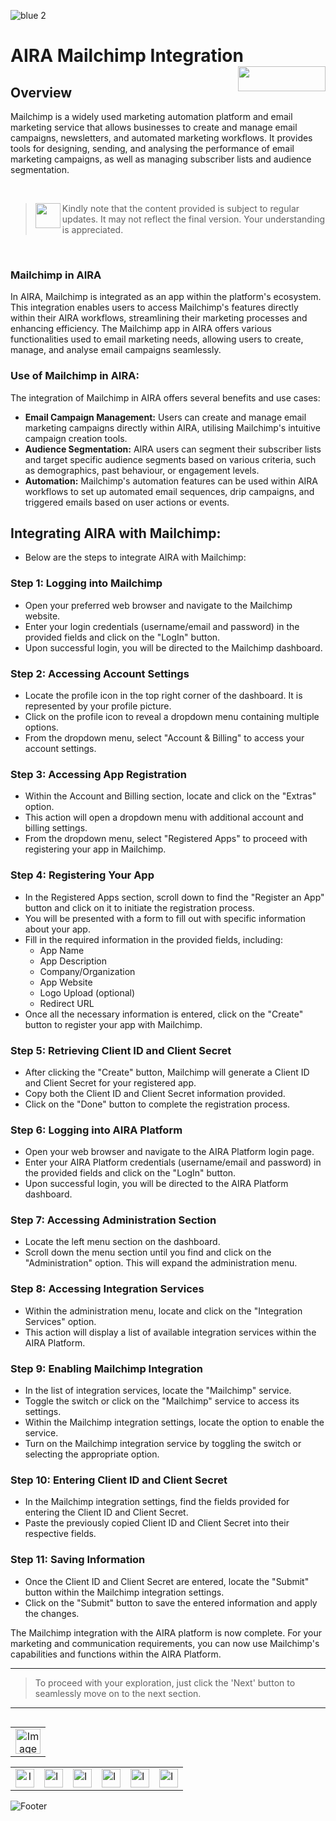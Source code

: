 ![blue 2](https://github.com/airacommunity/AIRA-User-Guide/assets/153823636/d8d04150-3b32-4b48-8485-07dc3c67fbaa)
# AIRA Mailchimp Integration <img align="right" width="140" height="40" src="https://github.com/airacommunity/AIRA-User-Guide-Images/blob/main/ARIA%20Logo%202.png?raw=true">

## Overview
Mailchimp is a widely used marketing automation platform and email marketing service that allows businesses to create and manage email campaigns, newsletters, and automated marketing workflows. It provides tools for designing, sending, and analysing the performance of email marketing campaigns, as well as managing subscriber lists and audience segmentation.

<br>

> <img align="left" width="40" height="40" src="https://github.com/airacommunity/AIRA-User-Guide-Images/blob/main/icon-caution.jpg?raw=true"> Kindly note that the content provided is subject to regular updates. It may not reflect the final version. Your understanding is appreciated.

<br>

### Mailchimp in AIRA
In AIRA, Mailchimp is integrated as an app within the platform's ecosystem. This integration enables users to access Mailchimp's features directly within their AIRA workflows, streamlining their marketing processes and enhancing efficiency. The Mailchimp app in AIRA offers various functionalities used to email marketing needs, allowing users to create, manage, and analyse email campaigns seamlessly.

### Use of Mailchimp in AIRA:
The integration of Mailchimp in AIRA offers several benefits and use cases:

- **Email Campaign Management:** Users can create and manage email marketing campaigns directly within AIRA, utilising Mailchimp's intuitive campaign creation tools.
- **Audience Segmentation:** AIRA users can segment their subscriber lists and target specific audience segments based on various criteria, such as demographics, past behaviour, or engagement levels.
- **Automation:** Mailchimp's automation features can be used within AIRA workflows to set up automated email sequences, drip campaigns, and triggered emails based on user actions or events.

## Integrating AIRA with Mailchimp:
- Below are the steps to integrate AIRA with Mailchimp:

### Step 1: Logging into Mailchimp
- Open your preferred web browser and navigate to the Mailchimp website.
- Enter your login credentials (username/email and password) in the provided fields and click on the "LogIn" button.
- Upon successful login, you will be directed to the Mailchimp dashboard.

### Step 2: Accessing Account Settings
- Locate the profile icon in the top right corner of the dashboard. It is represented by your profile picture.
- Click on the profile icon to reveal a dropdown menu containing multiple options.
- From the dropdown menu, select "Account & Billing" to access your account settings.

### Step 3: Accessing App Registration
- Within the Account and Billing section, locate and click on the "Extras" option.
- This action will open a dropdown menu with additional account and billing settings.
- From the dropdown menu, select "Registered Apps" to proceed with registering your app in Mailchimp.

### Step 4: Registering Your App
- In the Registered Apps section, scroll down to find the "Register an App" button and click on it to initiate the registration process.
- You will be presented with a form to fill out with specific information about your app.
- Fill in the required information in the provided fields, including:
  - App Name
  - App Description
  - Company/Organization
  - App Website
  - Logo Upload (optional)
  - Redirect URL
- Once all the necessary information is entered, click on the "Create" button to register your app with Mailchimp.


### Step 5: Retrieving Client ID and Client Secret
- After clicking the "Create" button, Mailchimp will generate a Client ID and Client Secret for your registered app.
- Copy both the Client ID and Client Secret information provided.
- Click on the "Done" button to complete the registration process.


### Step 6: Logging into AIRA Platform
- Open your web browser and navigate to the AIRA Platform login page.
- Enter your AIRA Platform credentials (username/email and password) in the provided fields and click on the "LogIn" button.
- Upon successful login, you will be directed to the AIRA Platform dashboard.

### Step 7: Accessing Administration Section
- Locate the left menu section on the dashboard.
- Scroll down the menu section until you find and click on the "Administration" option. This will expand the administration menu.

### Step 8: Accessing Integration Services
- Within the administration menu, locate and click on the "Integration Services" option.
- This action will display a list of available integration services within the AIRA Platform.

### Step 9: Enabling Mailchimp Integration
- In the list of integration services, locate the "Mailchimp" service.
- Toggle the switch or click on the "Mailchimp" service to access its settings.
- Within the Mailchimp integration settings, locate the option to enable the service.
- Turn on the Mailchimp integration service by toggling the switch or selecting the appropriate option.


### Step 10: Entering Client ID and Client Secret
- In the Mailchimp integration settings, find the fields provided for entering the Client ID and Client Secret.
- Paste the previously copied Client ID and Client Secret into their respective fields.

### Step 11: Saving Information
- Once the Client ID and Client Secret are entered, locate the "Submit"  button within the Mailchimp integration settings.
- Click on the "Submit" button to save the entered information and apply the changes.


The Mailchimp integration with the AIRA platform is now complete. For your marketing and communication requirements, you can now use Mailchimp's capabilities and functions within the AIRA Platform.

----

> To proceed with your exploration, just click the 'Next' button to seamlessly move on to the next section.

---

<table align="right" border="0">
    <tr>
      <td align="center"><a href="https://github.com/airacommunity/AIRA-User-Guide/blob/main/N.2%20Google%20Configuration.md"><img src="https://github.com/airacommunity/AIRA-User-Guide-Images/blob/main/icon-previous.png" alt="Image 5" width="40" height="40"></a></td>
    </tr>
</table>

<br>
<br>
<br>

<table border="0" align="center">
  <tr>
    <td align="center"><a href="https://aira.fr/"><img src="https://github.com/airacommunity/AIRA-User-Guide-Images/blob/main/icon-website.png?raw=true" alt="Image 5" width="30" height="30"></a></td>
    <td><a href="https://www.linkedin.com/company/aira-rpa/"><img src="https://github.com/airacommunity/AIRA-User-Guide-Images/blob/main/icon%20-%20linkedin.png?raw=true" alt="Image 1" width="30" height="30"></a></td>
    <td><a href="https://www.instagram.com/connect_aira/"><img src="https://github.com/airacommunity/AIRA-User-Guide-Images/blob/main/icon-instagram.png?raw=true" alt="Image 2" width="30" height="30"></a></td>
    <td><a href="https://www.youtube.com/channel/UCHHCcwQrx-_19sAhu-2R4ww"><img src="https://github.com/airacommunity/AIRA-User-Guide-Images/blob/main/icon%20-%20youtube.png?raw=true" alt="Image 3" width="30" height="30"></a></td>
    <td><a href="https://twitter.com/Aira_RPA"><img src="https://github.com/airacommunity/AIRA-User-Guide-Images/blob/main/icon%20-%20twitter.png?raw=true" alt="Image 4" width="30" height="30"></a></td>
    <td><a href="mailto:connect@aira.fr"><img src="https://github.com/airacommunity/AIRA-User-Guide-Images/blob/main/icon%20-%20gmail.png?raw=true" alt="Image 6" width="30" height="30"></a></td>
  </tr>
</table>


![Footer](https://github.com/airacommunity/AIRA-User-Guide/assets/153823636/6bb25f04-ad9c-476c-b653-c3c1dac1a868)
